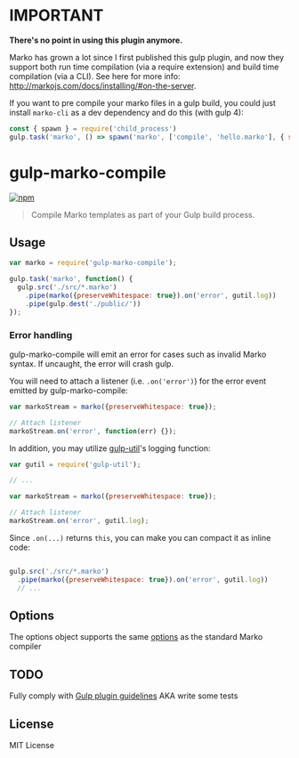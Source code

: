 # IMPORTANT

**There's no point in using this plugin anymore.**

Marko has grown a lot since I first published this gulp plugin, and now they support both run time compilation (via a require extension) and build time compilation (via a CLI). See here for more info: http://markojs.com/docs/installing/#on-the-server.

If you want to pre compile your marko files in a gulp build, you could just install `marko-cli` as a dev dependency and do this (with gulp 4):

```javascript
const { spawn } = require('child_process')
gulp.task('marko', () => spawn('marko', ['compile', 'hello.marko'], { stdio: 'inherit' }))
```

# gulp-marko-compile

[![npm](https://nodei.co/npm/gulp-marko-compile.svg?downloads=true)](https://nodei.co/npm/gulp-marko-compile/)

> Compile Marko templates as part of your Gulp build process.

## Usage

```js
var marko = require('gulp-marko-compile');

gulp.task('marko', function() {
  gulp.src('./src/*.marko')
    .pipe(marko({preserveWhitespace: true}).on('error', gutil.log))
    .pipe(gulp.dest('./public/'))
});
```

### Error handling

gulp-marko-compile will emit an error for cases such as invalid Marko syntax. If uncaught, the error will crash gulp.

You will need to attach a listener (i.e. `.on('error')`) for the error event emitted by gulp-marko-compile:

```javascript
var markoStream = marko({preserveWhitespace: true});

// Attach listener
markoStream.on('error', function(err) {});
```

In addition, you may utilize [gulp-util](https://github.com/wearefractal/gulp-util)'s logging function:

```javascript
var gutil = require('gulp-util');

// ...

var markoStream = marko({preserveWhitespace: true});

// Attach listener
markoStream.on('error', gutil.log);

```

Since `.on(...)` returns `this`, you can make you can compact it as inline code:

```javascript

gulp.src('./src/*.marko')
  .pipe(marko({preserveWhitespace: true}).on('error', gutil.log))
  // ...
```

## Options

The options object supports the same [options](http://markojs.com/docs/marko/javascript-api/#require'markocompiler') as the standard Marko compiler

## TODO

Fully comply with [Gulp plugin guidelines](https://github.com/gulpjs/gulp/blob/master/docs/writing-a-plugin/guidelines.md) AKA write some tests

## License

MIT License

